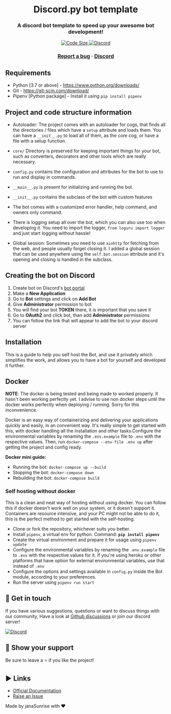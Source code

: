 <h1 align="center">
  Discord.py bot template
</h1>

<h3 align="center">
    A discord bot template to speed up your awesome bot development!
</h3>

<p align="center">

<a href="https://github.com/janaSunrise/discordpy-bot-template">
    <img src="https://img.shields.io/github/languages/code-size/janaSunrise/discordpy-bot-template" alt="Code Size" />
</a>

<a href="https://discord.gg/cSC5ZZwYGQ">
    <img src="https://discordapp.com/api/guilds/695008516590534758/widget.png?style=shield" alt="Discord" />
</a>

</p>

<h3 align="center">
  <a href="https://github.com/janaSunrise/discordpy-bot-template/issues">Report a bug</a>
  <span> · </span>
  <a href="https://discord.gg/cSC5ZZwYGQ">Discord</a>
</h3>

## Requirements

- Python [3.7 or above] - https://www.python.org/downloads/
- Git - https://git-scm.com/download/
- Pipenv [Python package] - Install it using `pip install pipenv`

## Project and code structure information

- Autoloader: The project comes with an autoloader for cogs, that finds all the 
directories / files which have a `setup` attribute and loads them. You can have a `__init__.py`
to load all of them, as the core cog, or have a file with a setup function.

- `core/` Directory is preserved for keeping important things for your bot, such as
converters, decorators and other tools which are really necessary.

- `config.py` contains the configuration and attributes for the bot to use to run and display 
in commands.

- `__main__.py` is present for initializing and running the bot.

- `__init__.py` contains the subclass of the bot with custom features

- The bot comes with a customized error handler, help command, and owners only command.

- There is logging setup all over the bot, which you can also use too when developing it.
You need to import the logger, `from loguru import logger` and just start logging without hassle!

- Global session: Sometimes you need to use `aiohttp` for fetching from the web, and people usually
forget closing it. I added a global session that can be used anywhere using the `self.bot.session` attribute
and it's opening and closing is handled in the subclass.

## Creating the bot on Discord

1. Create bot on Discord's [bot portal](https://discord.com/developers/applications/)
2. Make a **New Application**
3. Go to **Bot** settings and click on **Add Bot**
4. Give **Administrator** permission to bot
5. You will find your bot **TOKEN** there, it is important that you save it
6. Go to **OAuth2** and click bot, than add **Administrator** permissions
7. You can follow the link that will appear to add the bot to your discord server

## Installation

This is a guide to help you self host the Bot, and use it privately which simplifies the work, and allows you to have
a bot for yourself and developed it further.

## Docker

**NOTE**: The docker is being tested and being made to worked properly. It hasn't been working perfectly yet. I advise
to use non docker steps until the docker works perfectly when deploying / running. Sorry for this inconvenience.

Docker is an easy way of containerizing and delivering your applications quickly and easily, in an 
convenient way. It's really simple to get started with this, with docker handling all the installation
and other tasks.Configure the environmental variables by renaming the `.env.example` file to `.env` with the respective 
values. Then, run `docker-compose --env-file .env up` after getting the project and config ready.

**Docker mini guide:**

- Running the bot: `docker-compose up --build`
- Stopping the bot: `docker-compose down`
- Rebuilding the bot: `docker-compose build`

### Self hosting without docker

This is a clean and neat way of hosting without using docker. You can follow this if docker doesn't work
well on your system, or it doesn't support it. Containers are resource intensive, and your PC might not
be able to do it, this is the perfect method to get started with the self-hosting.

- Clone or fork the repository, whichever suits you better.
- Install `pipenv`, a virtual env for python. Command: **`pip install pipenv`**
- Create the virtual environment and prepare it for usage using `pipenv update`
- Configure the environmental variables by renaming the `.env.example` file to `.env` with the respective 
  values for it. If you're using heroku or other platforms that have option for external environmental
  variables, use that instead of `.env`
- Configure the options and settings available in `config.py` inside the Bot module, according to your
  preferences.
- Run the server using `pipenv run start`

## 💬 Get in touch

If you have various suggestions, questions or want to discuss things with our community, Have a look at
[Github discussions](https://github.com/janaSunrise/discordpy-bot-template/discussions) or join our discord server!

[![Discord](https://discordapp.com/api/guilds/695008516590534758/widget.png?style=shield)](https://discord.gg/cSC5ZZwYGQ)

## 🙌 Show your support

Be sure to leave a ⭐️ if you like the project!

## ▶ Links
- [Official Documentation](https://discordpy.readthedocs.io/en/latest/)
- [Raise an Issue](https://github.com/janaSunrise/discordpy-bot-template/issues)

<p align="center">

Made by janaSunrise with ❤

</p>


